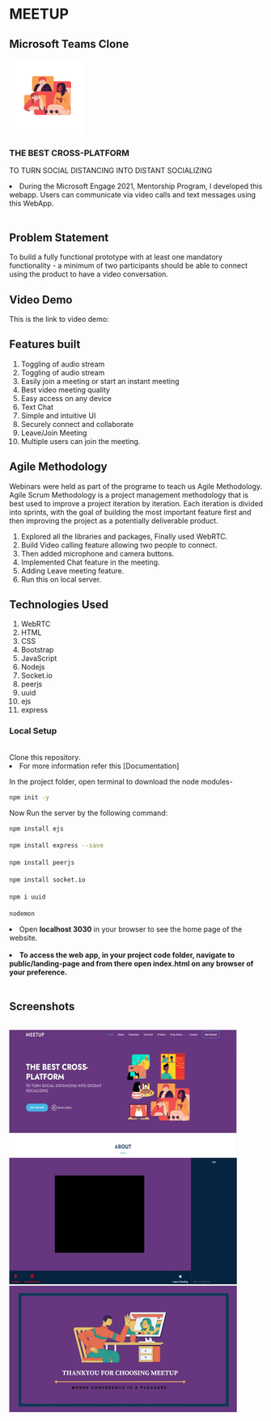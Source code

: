 # MEETUP
## Microsoft Teams Clone
<img src="ss\logogit.png" width="150" height="150"/>

### THE BEST CROSS-PLATFORM
TO TURN SOCIAL DISTANCING INTO DISTANT SOCIALIZING

<li>During the Microsoft Engage 2021, Mentorship Program, I developed this webapp. Users can communicate via video calls and text messages using this WebApp.</li>
<br>

## Problem Statement

To build a fully functional prototype with at least one mandatory functionality - a minimum of two participants should be able to connect using the product to have a video conversation.

## Video Demo 

This is the link to video demo: 

## Features built


1. Toggling of audio stream
2. Toggling of audio stream 
3. Easily join a meeting or start an instant meeting
4. Best video meeting quality
5. Easy access on any device
6. Text Chat
7. Simple and intuitive UI
8. Securely connect and collaborate
9. Leave/Join Meeting 
10. Multiple users can join the meeting.

## Agile Methodology

Webinars were held as part of the programe to teach us Agile Methodology. Agile Scrum Methodology is a project management methodology that is best used to improve a project iteration by iteration. Each iteration is divided into sprints, with the goal of building the most important feature first and then improving the project as a potentially deliverable product.

1. Explored all the libraries and packages, Finally used WebRTC.
2. Build Video calling feature allowing two people to connect.
3. Then added microphone and camera buttons.
4. Implemented Chat feature in the meeting.
5. Adding Leave meeting feature.
6. Run this on local server.


## Technologies Used 

1. WebRTC
2. HTML 
3. CSS 
4. Bootstrap
5. JavaScript
6. Nodejs
7. Socket.io
8. peerjs
9. uuid
10. ejs
11. express


### Local Setup


<br>
Clone this repository.
<li>For more information refer this [Documentation]</li>


In the project folder, open terminal to download the node modules-
```bash
npm init -y
```
Now Run the server by the following command:
```bash
npm install ejs

npm install express --save

npm install peerjs

npm install socket.io

npm i uuid

nodemon
```

<li>Open <strong>localhost 3030</strong> in your browser to see the home page of the website.</li>


<br>
<li><strong>To access the web app, in your project code folder, navigate to public/landing-page and from there open index.html on any browser of your preference.</strong></li>
<br>


## Screenshots

<br>

<img src="ss\portfolio-3.jpeg" width="450" height="250"/>
<img src="ss\portfolio-4.jpeg" width="450" height="250"/>
<img src="ss\portfolio-2.jpeg" width="450" height="250"/>






